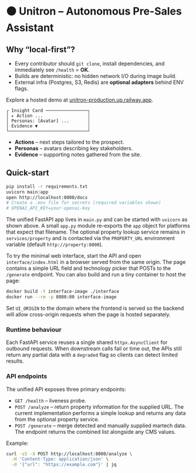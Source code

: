 # 🟠 Unitron – Autonomous Pre-Sales Assistant

## Why “local-first”?
* Every contributor should `git clone`, install dependencies, and immediately see `/health` = **OK**.
* Builds are deterministic: no hidden network I/O during image build.
* External infra (Postgres, S3, Redis) are **optional adapters** behind ENV flags.

Explore a hosted demo at [unitron-production.up.railway.app](https://unitron-production.up.railway.app).

```
┌ Insight Card ────────────────┐
│ ▸ Action ...                 │
│ Personas: [Avatar] ...       │
│ Evidence ▼                   │
└──────────────────────────────┘
```

* **Actions** – next steps tailored to the prospect.
* **Personas** – avatars describing key stakeholders.
* **Evidence** – supporting notes gathered from the site.

## Quick-start
```bash
pip install -r requirements.txt
uvicorn main:app
open http://localhost:8000/docs
# Create a .env file for secrets (required variables shown)
# OPENAI_API_KEY=your-openai-key
```

The unified FastAPI app lives in `main.py` and can be started with `uvicorn`
as shown above.  A small `app.py` module re-exports the `app` object for
platforms that expect that filename.  The optional property lookup service
remains in `services/property` and is contacted via the `PROPERTY_URL`
environment variable (default `http://property:8000`).

To try the minimal web interface, start the API and open `interface/index.html`
in a browser served from the same origin. The page contains a simple URL field
and technology picker that POSTs to the `/generate` endpoint. You can also
build and run a tiny container to host the page:

```bash
docker build -t interface-image ./interface
docker run --rm -p 8080:80 interface-image
```

Set `UI_ORIGIN` to the domain where the frontend is served so the backend will
allow cross-origin requests when the page is hosted separately.

### Runtime behaviour

Each FastAPI service reuses a single shared `httpx.AsyncClient` for outbound
requests. When downstream calls fail or time out, the APIs still return any
partial data with a `degraded` flag so clients can detect limited results.

### API endpoints
The unified API exposes three primary endpoints:

* `GET /health` – liveness probe.
* `POST /analyze` – return property information for the supplied URL. The current implementation performs a simple lookup and returns any data from the optional property service.
* `POST /generate` – merge detected and manually supplied martech data. The endpoint returns the combined list alongside any CMS values.

Example:
```bash
curl -sS -X POST http://localhost:8000/analyze \
  -H 'Content-Type: application/json' \
  -d '{"url": "https://example.com"}' | jq
```
